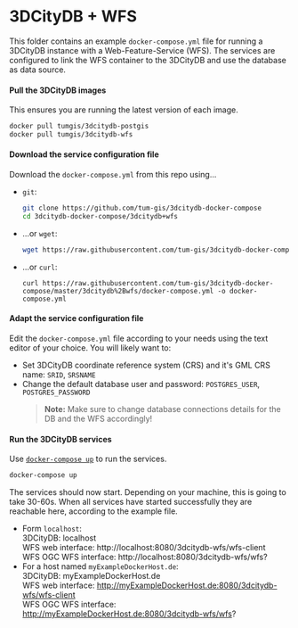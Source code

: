 # 3DCityDB + WFS
This folder contains an example `docker-compose.yml` file for running a 3DCityDB instance with a Web-Feature-Service (WFS). The services are configured to link the WFS container to the 3DCityDB and use the database as data source. 

#### Pull the 3DCityDB images
This ensures you are running the latest version of each image.
  ```bash
  docker pull tumgis/3dcitydb-postgis
  docker pull tumgis/3dcitydb-wfs
  ```
  
#### Download the service configuration file
Download the `docker-compose.yml` from this repo using...
 * `git`:  
    ```bash
    git clone https://github.com/tum-gis/3dcitydb-docker-compose
    cd 3dcitydb-docker-compose/3dcitydb+wfs
    ```
 * ...or `wget`:
   ```bash
   wget https://raw.githubusercontent.com/tum-gis/3dcitydb-docker-compose/master/3dcitydb%2Bwfs/docker-compose.yml
   ```
 * ...or `curl`:
    ```
    curl https://raw.githubusercontent.com/tum-gis/3dcitydb-docker-compose/master/3dcitydb%2Bwfs/docker-compose.yml -o docker-compose.yml
    ```

#### Adapt the service configuration file
Edit the `docker-compose.yml` file according to your needs using the text editor of your choice. You will likely want to:
  * Set 3DCityDB coordinate reference system (CRS) and it's GML CRS name: `SRID`, `SRSNAME`
  * Change the default database user and password: `POSTGRES_USER`, `POSTGRES_PASSWORD`
    > **Note:** Make sure to change database connections details for the DB and the WFS accordingly!

#### Run the 3DCityDB services 
Use [`docker-compose up`](https://docs.docker.com/compose/reference/up/) to run the services.
  ```bash
  docker-compose up
  ```
The services should now start. Depending on your machine, this is going to take 30-60s. When all services have started successfully they are reachable here, according to the example file.  
* Form `localhost`:  
  3DCityDB: localhost  
  WFS web interface: http://localhost:8080/3dcitydb-wfs/wfs-client  
  WFS OGC WFS interface: http://localhost:8080/3dcitydb-wfs/wfs?  
* For a host named `myExampleDockerHost.de`:  
  3DCityDB: myExampleDockerHost.de  
  WFS web interface: http://myExampleDockerHost.de:8080/3dcitydb-wfs/wfs-client  
  WFS OGC WFS interface: http://myExampleDockerHost.de:8080/3dcitydb-wfs/wfs?  
